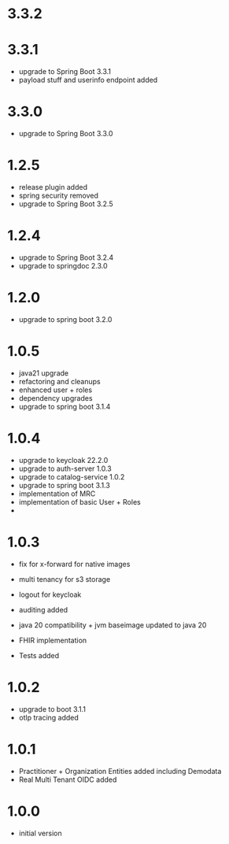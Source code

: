 # 3.3.2

# 3.3.1
- upgrade to Spring Boot 3.3.1
- payload stuff and userinfo endpoint added

# 3.3.0
- upgrade to Spring Boot 3.3.0

# 1.2.5
- release plugin added
- spring security removed
- upgrade to Spring Boot 3.2.5

# 1.2.4
- upgrade to Spring Boot 3.2.4
- upgrade to springdoc 2.3.0

# 1.2.0
- upgrade to spring boot 3.2.0

# 1.0.5
- java21 upgrade
- refactoring and cleanups
- enhanced user + roles
- dependency upgrades
- upgrade to spring boot 3.1.4

# 1.0.4
- upgrade to keycloak 22.2.0
- upgrade to auth-server 1.0.3 
- upgrade to catalog-service 1.0.2
- upgrade to spring boot 3.1.3
- implementation of MRC 
- implementation of basic User + Roles
- 
# 1.0.3
- fix for x-forward for native images
- multi tenancy for s3 storage
- logout for keycloak
- auditing added                           

- java 20 compatibility + jvm baseimage updated to java 20
- FHIR implementation
- Tests added

# 1.0.2
- upgrade to boot 3.1.1
- otlp tracing added

# 1.0.1
- Practitioner + Organization Entities added including Demodata
- Real Multi Tenant OIDC added

# 1.0.0
- initial version